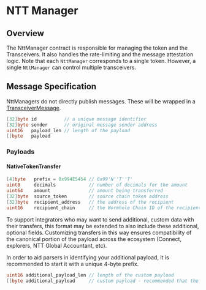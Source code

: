 # NTT Manager

## Overview

The NttManager contract is responsible for managing the token and the Transceivers. It also handles the rate-limiting and the message attestation logic. Note that each `NttManager` corresponds to a single token. However, a single `NttManager` can control multiple transceivers.

## Message Specification

NttManagers do not directly publish messages. These will be wrapped in a [TransceiverMessage](./Transceiver.md#transceivermessage).

```go
[32]byte id          // a unique message identifier
[32]byte sender      // original message sender address
uint16   payload_len // length of the payload
[]byte   payload
```

### Payloads

#### NativeTokenTransfer

```go
[4]byte   prefix = 0x994E5454 // 0x99'N''T''T'
uint8     decimals            // number of decimals for the amount
uint64    amount              // amount being transferred
[32]byte  source_token        // source chain token address
[32]byte  recipient_address   // the address of the recipient
uint16    recipient_chain     // the Wormhole Chain ID of the recipient
```

To support integrators who may want to send additional, custom data with their transfers, this format may be extended to also include these additional, optional fields. Customizing transfers in this way ensures compatibility of the canonical portion of the payload across the ecosystem (Connect, explorers, NTT Global Accountant, etc).

In order to aid parsers in identifying your additional payload, it is recommended to start it with a unique 4-byte prefix.

```go
uint16 additional_payload_len // length of the custom payload
[]byte additional_payload     // custom payload - recommended that the first 4 bytes are a unique prefix
```
